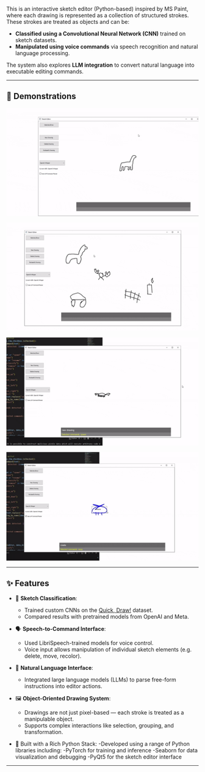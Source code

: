 This is an interactive sketch editor (Python-based) inspired by MS Paint, where each drawing is represented as a collection of structured strokes. These strokes are treated as objects and can be:

- **Classified using a Convolutional Neural Network (CNN)** trained on sketch datasets.
- **Manipulated using voice commands** via speech recognition and natural language processing.

The system also explores **LLM integration** to convert natural language into executable editing commands.

---

## 🎥 Demonstrations

![Editor Demo](Media130SEC.gif)


![Sketch Recognition](Media230SEC.gif)


![Speech Recognition](Media330SEC.gif)


![LLM integration](Media430SEC.gif)

---

## ✨ Features

- 🧠 **Sketch Classification**:
  - Trained custom CNNs on the [Quick, Draw!](https://quickdraw.withgoogle.com/data) dataset.
  - Compared results with pretrained models from OpenAI and Meta.

- 🗣️ **Speech-to-Command Interface**:
  - Used LibriSpeech-trained models for voice control.
  - Voice input allows manipulation of individual sketch elements (e.g. delete, move, recolor).

- 🧾 **Natural Language Interface**:
  - Integrated large language models (LLMs) to parse free-form instructions into editor actions.

- 🖼️ **Object-Oriented Drawing System**:
  - Drawings are not just pixel-based — each stroke is treated as a manipulable object.
  - Supports complex interactions like selection, grouping, and transformation.
 
- 🧰 Built with a Rich Python Stack:
  -Developed using a range of Python libraries including:
    -PyTorch for training and inference
    -Seaborn for data visualization and debugging
    -PyQt5 for the sketch editor interface

---
